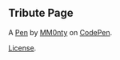 Tribute Page
------------


A [Pen](https://codepen.io/mm0nty/pen/LYOEjvG) by [MM0nty](https://codepen.io/mm0nty) on [CodePen](https://codepen.io).

[License](https://codepen.io/license/pen/LYOEjvG).